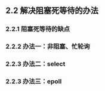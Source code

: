 ## 2.2 解决阻塞死等待的办法



### 2.2.1 阻塞死等待的缺点



### 2.2.2 办法一：非阻塞、忙轮询



### 2.2.3 办法二：select



### 2.2.3 办法三：epoll

